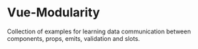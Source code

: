 # Vue-Modularity
Collection of examples for learning data communication between components, props, emits, validation and slots.
